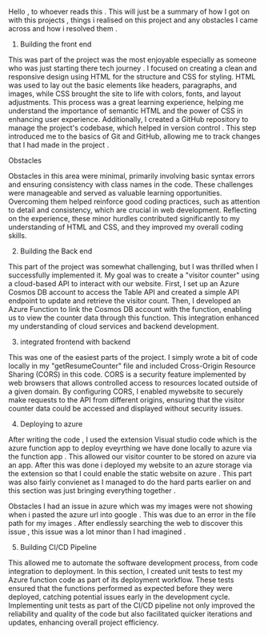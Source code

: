 Hello , to whoever reads this . This will just be a summary of how I got on with this projects , things i realised on this project and any obstacles I came across and how i resolved them .

1. Building the front end

This was part of the project was the most enjoyable especially as someone who was just starting there tech journey . I focused on creating a clean and responsive design using HTML for the structure and CSS for styling. HTML was used to lay out the basic elements like headers, paragraphs, and images, while CSS brought the site to life with colors, fonts, and layout adjustments. This process was a great learning experience, helping me understand the importance of semantic HTML and the power of CSS in enhancing user experience. Additionally, I created a GitHub repository to manage the project's codebase, which helped in version control . This step introduced me to the basics of Git and GitHub, allowing me to track changes that I had made in the project .

Obstacles 

Obstacles in this area were minimal, primarily involving basic syntax errors and ensuring consistency with class names in the code. These challenges were manageable and served as valuable learning opportunities. Overcoming them helped reinforce good coding practices, such as attention to detail and consistency, which are crucial in web development. Reflecting on the experience, these minor hurdles contributed significantly to my understanding of HTML and CSS, and they improved my overall coding skills.

2. Building the Back end

This part of the project was somewhat challenging, but I was thrilled when I successfully implemented it. My goal was to create a "visitor counter" using a cloud-based API to interact with our website. First, I set up an Azure Cosmos DB account to access the Table API and created a simple API endpoint to update and retrieve the visitor count. Then, I developed an Azure Function to link the Cosmos DB account with the function, enabling us to view the counter data through this function. This integration enhanced my understanding of cloud services and backend development.

3. integrated frontend with backend

This was one of the easiest parts of the project. I simply wrote a bit of code locally in my "getResumeCounter" file and included Cross-Origin Resource Sharing (CORS) in this code. CORS is a security feature implemented by web browsers that allows controlled access to resources located outside of a given domain. By configuring CORS, I enabled mywebsite to securely make requests to the API from different origins, ensuring that the visitor counter data could be accessed and displayed without security issues.

4. Deploying to azure

After writing the code , I used the extension Visual studio code which is the azure function app to deploy eveyrthing we have done locally to azure via the function app . This allowed our visitor counter to be stored on azure via an app. After this was done i deployed my website to an azure storage via the extension so that I could enable the static website on azure . This part was also fairly convienet as I managed to do the hard parts earlier on and this section was just bringing everything together . 

Obstacles 
I had an issue in azure which was my images were not showing when i pasted the azure url into google . This was due to an error in the file path for my images . After endlessly searching the web to discover this issue , this issue was a lot minor than I had imagined . 

5. Building CI/CD Pipeline

This allowed me to automate the software development process, from code integration to deployment. In this section, I created unit tests to test my Azure function code as part of its deployment workflow. These tests ensured that the functions performed as expected before they were deployed, catching potential issues early in the development cycle. Implementing unit tests as part of the CI/CD pipeline not only improved the reliability and quality of the code but also facilitated quicker iterations and updates, enhancing overall project efficiency.


